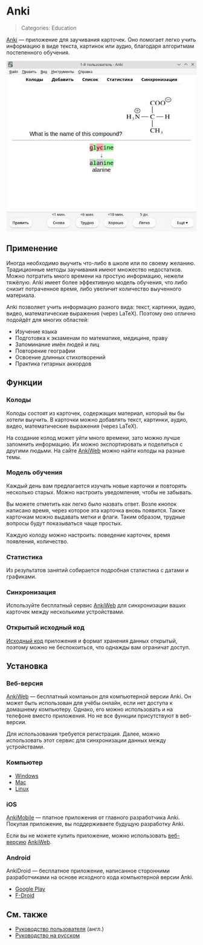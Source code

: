 # Anki
> Categories: Education

[Anki](https://apps.ankiweb.net/) — приложение для заучивания карточек. Оно
помогает легко учить информацию в виде текста, картинок или аудио, благодаря
алгоритмам постепенного обучения.

![Скриншот программы Anki для ПК](/media/anki.jpg)

## Применение

Иногда необходимо выучить что-либо в школе или по своему желанию. Традиционные
методы заучивания имеют множество недостатков. Можно потратить много времени на
простую информацию, нежели тяжёлую. Anki имеет более эффективную модель
обучения, что либо снизит потраченное время, либо увеличит количество выученного
материала.

Anki позволяет учить информацию разного вида: текст, картинки, аудио, видео,
математические выражения (через LaTeX). Поэтому оно отлично подойдёт для многих
областей:

- Изучение языка
- Подготовка к экзаменам по математике, медицине, праву
- Запоминание имён людей и лиц
- Повторение географии
- Освоение длинных стихотворений
- Практика гитарных аккордов

## Функции

### Колоды

Колоды состоят из карточек, содержащих материал, который вы бы хотели выучить.
В карточки можно добавлять текст, картинки, аудио, видео, математические
выражения (через LaTeX).

На создание колод может уйти много времени, зато можно лучше запомнить
информацию. Их можно экспортировать и поделиться с другими людьми. На сайте
[AnkiWeb](https://ankiweb.net/shared/decks) можно найти колоды на разные темы.

### Модель обучения

Каждый день вам предлагается изучать новые карточки и повторять несколько
старых. Можно настроить уведомления, чтобы не забывать.

Вы можете отметить как легко было назвать ответ. Возле кнопок написано время,
через которое эта карточка вновь появится. Также карточкам можно выдавать метки
и флаги. Таким образом, трудные вопросы будут показываться чаще простых.

Каждую колоду можно настроить: поведение карточек, время появления, количество.

### Статистика

Из результатов занятий собирается подробная статистика с датами и графиками.

### Синхронизация

Используйте бесплатный сервис [AnkiWeb](https://ankiweb.net) для синхронизации
ваших карточек между несколькими устройствами.

### Открытый исходный код

[Исходный код](https://github.com/ankitects/anki) приложения и формат хранения
данных открытый, поэтому можно не беспокоиться, что однажды вам ограничат
доступ.

## Установка

### Веб-версия

[AnkiWeb](https://ankiweb.net) — бесплатный компаньон для компьютерной версии
Anki. Он может быть использован для учёбы онлайн, если нет доступа к домашнему
компьютеру. Однако, его можно использовать и на телефоне вместо приложения. Но
не все функции присутствуют в веб-версии.

Для использования требуется регистрация. Далее, можно использовать этот сервис
для синхронизации данных между устройствами.

### Компьютер

- [Windows](https://apps.ankiweb.net/#windows)
- [Mac](https://apps.ankiweb.net/#mac)
- [Linux](https://apps.ankiweb.net/#linux)

### iOS

[AnkiMobile](https://itunes.apple.com/app/ankimobile-flashcards/id373493387)
— платное приложения от главного разработчика Anki. Покупая приложение, вы
поддерживаете будущую разработку Anki.

Если вы не можете купить приложение, можно использовать
[веб-версию](#Веб-версия) [AnkiWeb](https://ankiweb.net).

### Android

AnkiDroid — бесплатное приложение, написанное сторонними разработчиками на
основе исходного кода компьютерной версии Anki.

- [Google Play](https://play.google.com/store/apps/details?id=com.ichi2.anki)
- [F-Droid](https://f-droid.org/en/packages/com.ichi2.anki)

## См. также

- [Руководство пользователя](https://docs.ankiweb.net) (англ.)
- [Руководство на русском](https://alexeygorelov.github.io/anki-manual-ru)
